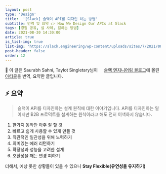 ```yaml
---
layout: post
type: 'Design'
title:  '[Slack] 슬랙이 API를 디자인 하는 방법'
subtitle: 번역 및 요약 👉 How We Design Our APIs at Slack
tags: [경험 공유, 실 사례, 일하는 방법]
date: 2021-08-30 14:30:00
article: true
is_list-img: true
list-img: 'https://slack.engineering/wp-content/uploads/sites/7/2021/08/bogdan-karlenko-36b7JBzhfF4-unsplash.jpg?resize=1280,865'
post-header: false
order: 12
---
```


<p class="text-gray">
 🔗 이 글은 Saurabh Sahni, Taylot Singletary님이 <a href='https://slack.engineering/' target='blank' rel='nofollow' id='outlink1' onclick='clickedOutlink(outlink1)'><img src='https://www.google.com/s2/favicons?sz=64&domain=https://slack.engineering/' style='display:inline; height: 1em; position: relative; bottom: -2px; margin-right: 2px;'>슬랙 엔지니어링 블로그</a>에 올린 <a href='https://slack.engineering/how-we-design-our-apis-at-slack/' target='blank' rel='nofollow' id='outlink2' onclick='clickedOutlink(outlink2)'>아티클</a>을 번역, 요약한 글입니다.
</p>

## ⚡️ 요약

> 슬랙이 API를 디자인하는 설계 원칙에 대한 이야기입니다. API를 디자인하는 일이지만 B2B 프로덕트를 설계하는 원칙이라고 해도 전혀 어색하지 않습니다.

1. 한가지 동작만 아주 잘 할 것
2. 빠르고 쉽게 사용할 수 있게 만들 것
3. 직관적인 일관성을 위해 노력하기
4. 의미있는 에러 리턴하기
5. 확장성과 성능을 고려한 설계
6. 호환성을 깨는 변경 피하기

더해서, 예상 못한 상황들이 있을 수 있으니 **Stay Flexible(유연성을 유지하기)**
